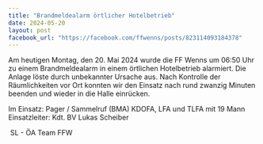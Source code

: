 ```yaml
---
title: "Brandmeldealarm örtlicher Hotelbetrieb"
date: 2024-05-20
layout: post
facebook_url: "https://facebook.com/ffwenns/posts/823114093184378"
---
```


Am heutigen Montag, den 20. Mai 2024 wurde die FF Wenns um 06:50 Uhr zu einem Brandmeldealarm in einem örtlichen Hotelbetrieb alarmiert. Die Anlage löste durch unbekannter Ursache aus. Nach Kontrolle der Räumlichkeiten vor Ort konnten wir den Einsatz nach rund zwanzig Minuten beenden und wieder in die Halle einrücken. 

Im Einsatz:
 Pager / Sammelruf (BMA) 
 KDOFA, LFA und TLFA mit 19 Mann
 Einsatzleiter: Kdt. BV Lukas Scheiber

 ️ SL - ÖA Team FFW